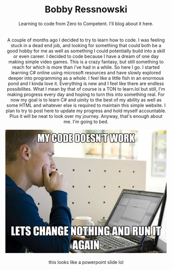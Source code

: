 <html>
<head>
<style>
body{ background-image:url(greyfabric.jpg)}
</style>

<header class="masthead" style="(wallpaper-mania.com_High_resolution_wallpaper_background_ID_77700372477.jpg)">
  
  <header class="masthead">
    <div class="overlay"></div>
    <div class="container">
      <div class="row">
        <div class="col-lg-8 col-md-10 mx-auto">
          <div class="page-heading">
            <h1>Bobby Ressnowski</h1>
</div>

<body>              
Learning to code from Zero to Competent. I'll blog about it here. 
<br/>
<br/>
<br/>
A couple of months ago I decided to try to learn how to code. I was feeling stuck in a dead end job, and looking for something that could both be a good hobby for me as well as something I could potentially build into a skill or even career. I decided to code because I have a dream of one day making simple video games. This is a crazy fantasy, but still something to reach for which is more than i've had in a while. So here I go. I started learning C# online using microsoft resources and have slowly explored deeper into programming as a whole. I feel like a little fish in an enormous pond and I kinda love it. Everything is new and I feel like there are endless possibilites. What I mean by that of course is a TON to learn.lol but still, I'm making progress every day and hoping to turn this into something real. For now my goal is to learn C# and uinity to the best of my ability as well as some HTML and whatever else is required to maintain this simple website. I plan to try to post here to update my progress and hold myself accountable. Plus it will be neat to look over my journey. Anyway, that's enough about me. I'm going to bed.
<br/>
<br/>
<img src="codememe1.jpg">
<br/>
<br/>
this looks like a powerpoint slide lol
</body>


</head>
</html>

